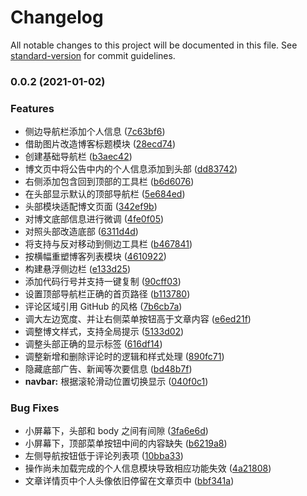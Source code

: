 # Changelog

All notable changes to this project will be documented in this file. See [standard-version](https://github.com/conventional-changelog/standard-version) for commit guidelines.

### 0.0.2 (2021-01-02)


### Features

* 侧边导航栏添加个人信息 ([7c63bf6](https://github.com/kisstar/cnblogs-theme-extreme/commit/7c63bf6cb2c0c1e3debd241559cb3a9afc2d049f))
* 借助图片改造博客标题模块 ([28ecd74](https://github.com/kisstar/cnblogs-theme-extreme/commit/28ecd74942e56cc7dd4d78733c54f3b9f6966e44))
* 创建基础导航栏 ([b3aec42](https://github.com/kisstar/cnblogs-theme-extreme/commit/b3aec4251521832fa14814ef75e82a2bcae66f91))
* 博文页中将公告中内的个人信息添加到头部 ([dd83742](https://github.com/kisstar/cnblogs-theme-extreme/commit/dd83742408a41336e4b69383dbe51414fcf8f58a))
* 右侧添加包含回到顶部的工具栏 ([b6d6076](https://github.com/kisstar/cnblogs-theme-extreme/commit/b6d6076f101fb347102dd2df220972ed3240a897))
* 在头部显示默认的顶部导航栏 ([5e684ed](https://github.com/kisstar/cnblogs-theme-extreme/commit/5e684ede771256b3937082ced50072061f8c87d6))
* 头部模块适配博文页面 ([342ef9b](https://github.com/kisstar/cnblogs-theme-extreme/commit/342ef9bd88fcf1df4f29f41279c46bf5e45fea3a))
* 对博文底部信息进行微调 ([4fe0f05](https://github.com/kisstar/cnblogs-theme-extreme/commit/4fe0f050986d30ad9abd5b742c224111a413def8))
* 对照头部改造底部 ([6311d4d](https://github.com/kisstar/cnblogs-theme-extreme/commit/6311d4d37347903182e23a5ea55ff1eda8bebcc1))
* 将支持与反对移动到侧边工具栏 ([b467841](https://github.com/kisstar/cnblogs-theme-extreme/commit/b4678419c78c823bc5c8e0cb183bee31cde963bf))
* 按横幅重塑博客列表模块 ([4610922](https://github.com/kisstar/cnblogs-theme-extreme/commit/461092211425ed6b753807ee9a69e1a6bc965c18))
* 构建悬浮侧边栏 ([e133d25](https://github.com/kisstar/cnblogs-theme-extreme/commit/e133d25540f304a5ecf37e4ddf49ffa936aa4da5))
* 添加代码行号并支持一键复制 ([90cff03](https://github.com/kisstar/cnblogs-theme-extreme/commit/90cff039d5feab0f623427cce6530b0f24c09851))
* 设置顶部导航栏正确的首页路径 ([b113780](https://github.com/kisstar/cnblogs-theme-extreme/commit/b1137804167f06c5a22c5662fc100136f8c2bd02))
* 评论区域引用 GitHub 的风格 ([7b6cb7a](https://github.com/kisstar/cnblogs-theme-extreme/commit/7b6cb7a5dee944fb0d442603209c05b46fce4706))
* 调大左边宽度、并让右侧菜单按钮高于文章内容 ([e6ed21f](https://github.com/kisstar/cnblogs-theme-extreme/commit/e6ed21fc57fba1753ea0c25c3f00db98e33afcf7))
* 调整博文样式，支持全局提示 ([5133d02](https://github.com/kisstar/cnblogs-theme-extreme/commit/5133d0290e521b335dbe7b97b91a41fb7d6b394e))
* 调整头部正确的显示标签 ([616df14](https://github.com/kisstar/cnblogs-theme-extreme/commit/616df14437adf83d135757ad55e1bfaaecc63a37))
* 调整新增和删除评论时的逻辑和样式处理 ([890fc71](https://github.com/kisstar/cnblogs-theme-extreme/commit/890fc7106228ceeffb52b87a4539328988336724))
* 隐藏底部广告、新闻等次要信息 ([bd48b7f](https://github.com/kisstar/cnblogs-theme-extreme/commit/bd48b7f948812894407c27d5fa467782853bdde0))
* **navbar:** 根据滚轮滑动位置切换显示 ([040f0c1](https://github.com/kisstar/cnblogs-theme-extreme/commit/040f0c193416171890972f3a6e3aa995d898814a))


### Bug Fixes

* 小屏幕下，头部和 body 之间有间隙 ([3fa6e6d](https://github.com/kisstar/cnblogs-theme-extreme/commit/3fa6e6d0af0cb9e3bf8c0967cf64f9e3634f8fd1))
* 小屏幕下，顶部菜单按钮中间的内容缺失 ([b6219a8](https://github.com/kisstar/cnblogs-theme-extreme/commit/b6219a8ec376f71f899a7ce7f9fb52984eb41ed4))
* 左侧导航按钮低于评论列表项 ([10bba33](https://github.com/kisstar/cnblogs-theme-extreme/commit/10bba3368bdda9b2188ced2eee420b3c65eda333))
* 操作尚未加载完成的个人信息模块导致相应功能失效 ([4a21808](https://github.com/kisstar/cnblogs-theme-extreme/commit/4a21808426c139ff32089eb298ae6125532a169c))
* 文章详情页中个人头像依旧停留在文章页中 ([bbf341a](https://github.com/kisstar/cnblogs-theme-extreme/commit/bbf341a8f4ff8503eec1ade30b328fc04463b595))

